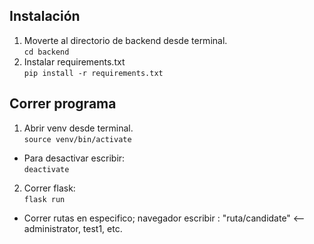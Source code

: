 ## Instalación
1. Moverte al directorio de backend desde terminal. <br>
```cd backend```
2. Instalar requirements.txt <br>
```pip install -r requirements.txt```

## Correr programa
1. Abrir venv desde terminal. <br>
```source venv/bin/activate```
- Para desactivar escribir: <br>
```deactivate```
2. Correr flask: <br>
```flask run```
- Correr rutas en especifico; navegador escribir : "ruta/candidate" <-- administrator, test1, etc.